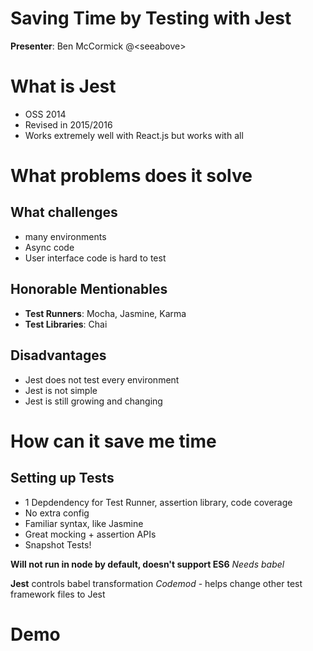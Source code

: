 # Saving Time by Testing with Jest
**Presenter**: Ben McCormick
@\<seeabove>

# What is Jest
* OSS 2014
* Revised in 2015/2016
* Works extremely well with React.js but works with all

# What problems does it solve

## What challenges
* many environments
* Async code
* User interface code is hard to test

## Honorable Mentionables

* **Test Runners**: Mocha, Jasmine, Karma
* **Test Libraries**: Chai

## Disadvantages
* Jest does not test every environment
* Jest is not simple
* Jest is still growing and changing

# How can it save me time

## Setting up Tests
* 1 Depdendency for Test Runner, assertion library, code coverage
* No extra config
* Familiar syntax, like Jasmine
* Great mocking + assertion APIs
* Snapshot Tests!

**Will not run in node by default, doesn't support ES6**
*Needs babel*

**Jest** controls babel transformation
*Codemod* - helps change other test framework files to Jest

# Demo






